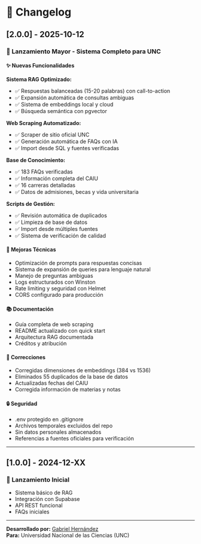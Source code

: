 # 📝 Changelog

## [2.0.0] - 2025-10-12

### 🎉 Lanzamiento Mayor - Sistema Completo para UNC

#### ✨ Nuevas Funcionalidades

**Sistema RAG Optimizado:**
- ✅ Respuestas balanceadas (15-20 palabras) con call-to-action
- ✅ Expansión automática de consultas ambiguas
- ✅ Sistema de embeddings local y cloud
- ✅ Búsqueda semántica con pgvector

**Web Scraping Automatizado:**
- ✅ Scraper de sitio oficial UNC
- ✅ Generación automática de FAQs con IA
- ✅ Import desde SQL y fuentes verificadas

**Base de Conocimiento:**
- ✅ 183 FAQs verificadas
- ✅ Información completa del CAIU
- ✅ 16 carreras detalladas
- ✅ Datos de admisiones, becas y vida universitaria

**Scripts de Gestión:**
- ✅ Revisión automática de duplicados
- ✅ Limpieza de base de datos
- ✅ Import desde múltiples fuentes
- ✅ Sistema de verificación de calidad

#### 🔧 Mejoras Técnicas

- Optimización de prompts para respuestas concisas
- Sistema de expansión de queries para lenguaje natural
- Manejo de preguntas ambiguas
- Logs estructurados con Winston
- Rate limiting y seguridad con Helmet
- CORS configurado para producción

#### 📚 Documentación

- Guía completa de web scraping
- README actualizado con quick start
- Arquitectura RAG documentada
- Créditos y atribución

#### 🐛 Correcciones

- Corregidas dimensiones de embeddings (384 vs 1536)
- Eliminados 55 duplicados de la base de datos
- Actualizadas fechas del CAIU
- Corregida información de materias y notas

#### 🔒 Seguridad

- .env protegido en .gitignore
- Archivos temporales excluidos del repo
- Sin datos personales almacenados
- Referencias a fuentes oficiales para verificación

---

## [1.0.0] - 2024-12-XX

### 🚀 Lanzamiento Inicial

- Sistema básico de RAG
- Integración con Supabase
- API REST funcional
- FAQs iniciales

---

**Desarrollado por:** [Gabriel Hernández](https://www.gabrhnz.dev/)  
**Para:** Universidad Nacional de las Ciencias (UNC)
